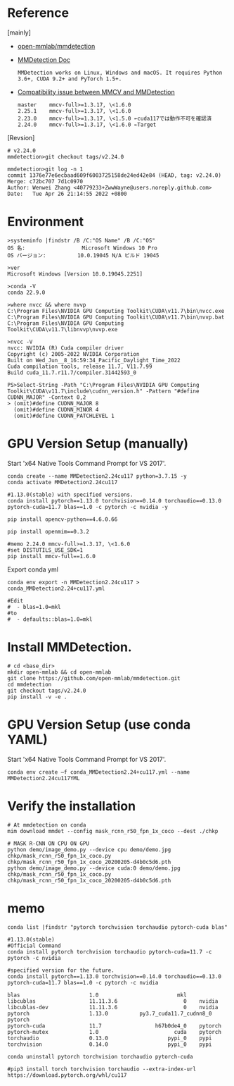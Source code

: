 # Reference

[mainly]
- [open-mmlab/mmdetection](https://github.com/open-mmlab/mmdetection)
- [MMDetection Doc](https://mmdetection.readthedocs.io/en/stable/get_started.html)
  ```
  MMDetection works on Linux, Windows and macOS. It requires Python 3.6+, CUDA 9.2+ and PyTorch 1.5+.
  ```
- [Compatibility issue between MMCV and MMDetection](https://mmdetection.readthedocs.io/en/stable/faq.html)

  ```
  master	mmcv-full>=1.3.17, \<1.6.0
  2.25.1	mmcv-full>=1.3.17, \<1.6.0
  2.23.0	mmcv-full>=1.3.17, \<1.5.0 ←cuda117では動作不可を確認済 
  2.24.0	mmcv-full>=1.3.17, \<1.6.0 ←Target
  ```

[Revsion]
```
# v2.24.0
mmdetection>git checkout tags/v2.24.0

mmdetection>git log -n 1
commit 1376e77e6ecbaad609f6003725158de24ed42e84 (HEAD, tag: v2.24.0)
Merge: c72bc707 7d1c0970
Author: Wenwei Zhang <40779233+ZwwWayne@users.noreply.github.com>
Date:   Tue Apr 26 21:14:55 2022 +0800
```

# Environment
```
>systeminfo |findstr /B /C:"OS Name" /B /C:"OS"
OS 名:                  Microsoft Windows 10 Pro
OS バージョン:          10.0.19045 N/A ビルド 19045

>ver
Microsoft Windows [Version 10.0.19045.2251]

>conda -V
conda 22.9.0
```
```
>where nvcc && where nvvp
C:\Program Files\NVIDIA GPU Computing Toolkit\CUDA\v11.7\bin\nvcc.exe
C:\Program Files\NVIDIA GPU Computing Toolkit\CUDA\v11.7\bin\nvvp.bat
C:\Program Files\NVIDIA GPU Computing Toolkit\CUDA\v11.7\libnvvp\nvvp.exe
```
```
>nvcc -V
nvcc: NVIDIA (R) Cuda compiler driver
Copyright (c) 2005-2022 NVIDIA Corporation
Built on Wed_Jun__8_16:59:34_Pacific_Daylight_Time_2022
Cuda compilation tools, release 11.7, V11.7.99
Build cuda_11.7.r11.7/compiler.31442593_0
```
```
PS>Select-String -Path "C:\Program Files\NVIDIA GPU Computing Toolkit\CUDA\v11.7\include\cudnn_version.h" -Pattern "#define CUDNN_MAJOR" -Context 0,2
> (omit)#define CUDNN_MAJOR 8
  (omit)#define CUDNN_MINOR 4
  (omit)#define CUDNN_PATCHLEVEL 1
```

# GPU Version Setup (manually)

Start 'x64 Native Tools Command Prompt for VS 2017'.
```
conda create --name MMDetection2.24cu117 python=3.7.15 -y
conda activate MMDetection2.24cu117

#1.13.0(stable) with specified versions.
conda install pytorch==1.13.0 torchvision==0.14.0 torchaudio==0.13.0 pytorch-cuda=11.7 blas==1.0 -c pytorch -c nvidia -y

pip install opencv-python==4.6.0.66

pip install openmim==0.3.2

#memo 2.24.0 mmcv-full>=1.3.17, \<1.6.0
#set DISTUTILS_USE_SDK=1
pip install mmcv-full==1.6.0
```

Export conda yml
```
conda env export -n MMDetection2.24cu117 > conda_MMDetection2.24+cu117.yml

#Edit
#  - blas=1.0=mkl
#to
#  - defaults::blas=1.0=mkl
```

# Install MMDetection.
```
# cd <base_dir>
mkdir open-mmlab && cd open-mmlab
git clone https://github.com/open-mmlab/mmdetection.git
cd mmdetection
git checkout tags/v2.24.0
pip install -v -e .
```

# GPU Version Setup (use conda YAML)
Start 'x64 Native Tools Command Prompt for VS 2017'.
```
conda env create –f conda_MMDetection2.24+cu117.yml --name MMDetection2.24cu117YML
```

# Verify the installation
```
# At mmdetection on conda
mim download mmdet --config mask_rcnn_r50_fpn_1x_coco --dest ./chkp

# MASK R-CNN ON CPU ON GPU
python demo/image_demo.py --device cpu demo/demo.jpg chkp/mask_rcnn_r50_fpn_1x_coco.py chkp/mask_rcnn_r50_fpn_1x_coco_20200205-d4b0c5d6.pth
python demo/image_demo.py --device cuda:0 demo/demo.jpg chkp/mask_rcnn_r50_fpn_1x_coco.py chkp/mask_rcnn_r50_fpn_1x_coco_20200205-d4b0c5d6.pth
```

# memo
```
conda list |findstr "pytorch torchvision torchaudio pytorch-cuda blas"
```
```
#1.13.0(stable)
#Official Command
conda install pytorch torchvision torchaudio pytorch-cuda=11.7 -c pytorch -c nvidia

#specified version for the future.
conda install pytorch==1.13.0 torchvision==0.14.0 torchaudio==0.13.0 pytorch-cuda=11.7 blas==1.0 -c pytorch -c nvidia

blas                      1.0                         mkl
libcublas                 11.11.3.6                     0    nvidia
libcublas-dev             11.11.3.6                     0    nvidia
pytorch                   1.13.0          py3.7_cuda11.7_cudnn8_0    pytorch
pytorch-cuda              11.7                 h67b0de4_0    pytorch
pytorch-mutex             1.0                        cuda    pytorch
torchaudio                0.13.0                   pypi_0    pypi
torchvision               0.14.0                   pypi_0    pypi
```

```
conda uninstall pytorch torchvision torchaudio pytorch-cuda
```

```
#pip3 install torch torchvision torchaudio --extra-index-url https://download.pytorch.org/whl/cu117
```
